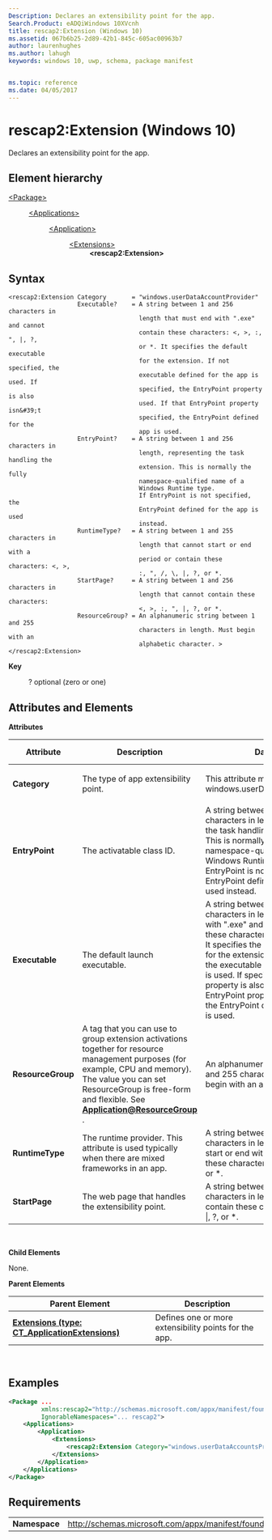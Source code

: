 ```yaml
---
Description: Declares an extensibility point for the app.
Search.Product: eADQiWindows 10XVcnh
title: rescap2:Extension (Windows 10)
ms.assetid: 067b6b25-2d89-42b1-845c-605ac00963b7
author: laurenhughes
ms.author: lahugh
keywords: windows 10, uwp, schema, package manifest


ms.topic: reference
ms.date: 04/05/2017
---
```


# rescap2:Extension (Windows 10)


Declares an extensibility point for the app.

## Element hierarchy

<dl>
<dt><a href="element-package.md">&lt;Package&gt;</a></dt>
<dd>
<dl>
<dt><a href="element-applications.md">&lt;Applications&gt;</a></dt>
<dd>
<dl>
<dt><a href="element-application.md">&lt;Application&gt;</a></dt>
<dd>
<dl>
<dt><a href="element-1-extensions.md">&lt;Extensions&gt;</a></dt>
<dd><b>&lt;rescap2:Extension&gt;</b></dd>
</dl>
</dd>
</dl>
</dd>
</dl>
</dd>
</dl>


## Syntax


```
<rescap2:Extension Category       = "windows.userDataAccountProvider"
                   Executable?    = A string between 1 and 256 characters in 
                                    length that must end with ".exe" and cannot 
                                    contain these characters: <, >, :, ", |, ?, 
                                    or *. It specifies the default executable 
                                    for the extension. If not specified, the 
                                    executable defined for the app is used. If 
                                    specified, the EntryPoint property is also 
                                    used. If that EntryPoint property isn&#39;t 
                                    specified, the EntryPoint defined for the 
                                    app is used.
                   EntryPoint?    = A string between 1 and 256 characters in 
                                    length, representing the task handling the 
                                    extension. This is normally the fully 
                                    namespace-qualified name of a
                                    Windows Runtime type.
                                    If EntryPoint is not specified, the 
                                    EntryPoint defined for the app is used 
                                    instead.
                   RuntimeType?   = A string between 1 and 255 characters in 
                                    length that cannot start or end with a 
                                    period or contain these characters: <, >, 
                                    :, ", /, \, |, ?, or *.
                   StartPage?     = A string between 1 and 256 characters in 
                                    length that cannot contain these characters: 
                                    <, >, :, ", |, ?, or *.
                   ResourceGroup? = An alphanumeric string between 1 and 255 
                                    characters in length. Must begin with an 
                                    alphabetic character. >
</rescap2:Extension>
```

**Key**

          ? optional (zero or one)

## Attributes and Elements


**Attributes**

<table>
<colgroup>
<col width="20%" />
<col width="20%" />
<col width="20%" />
<col width="20%" />
<col width="20%" />
</colgroup>
<thead>
<tr class="header">
<th>Attribute</th>
<th>Description</th>
<th>Data type</th>
<th>Required</th>
<th>Default value</th>
</tr>
</thead>
<tbody>
<tr class="odd">
<td><strong>Category</strong></td>
<td>The type of app extensibility point.</td>
<td><p>This attribute must have a value of windows.userDataAccountProvider.</p></td>
<td>Yes</td>
<td></td>
</tr>
<tr class="even">
<td><strong>EntryPoint</strong></td>
<td>The activatable class ID.</td>
<td>A string between 1 and 256 characters in length, representing the task handling the extension. This is normally the fully namespace-qualified name of a Windows Runtime type. If EntryPoint is not specified, the EntryPoint defined for the app is used instead.</td>
<td>No</td>
<td></td>
</tr>
<tr class="odd">
<td><strong>Executable</strong></td>
<td>The default launch executable.</td>
<td>A string between 1 and 256 characters in length that must end with &quot;.exe&quot; and cannot contain these characters: &lt;, &gt;, :, &quot;, |, ?, or *. It specifies the default executable for the extension. If not specified, the executable defined for the app is used. If specified, the EntryPoint property is also used. If that EntryPoint property isn't specified, the EntryPoint defined for the app is used.</td>
<td>No</td>
<td></td>
</tr>
<tr class="even">
<td><strong>ResourceGroup</strong></td>
<td>A tag that you can use to group extension activations together for resource management purposes (for example, CPU and memory). The value you can set ResourceGroup is free-form and flexible. See <a href="element-application.md"><strong>Application@ResourceGroup</strong></a> .</td>
<td>An alphanumeric string between 1 and 255 characters in length. Must begin with an alphabetic character.</td>
<td>No</td>
<td></td>
</tr>
<tr class="odd">
<td><strong>RuntimeType</strong></td>
<td>The runtime provider. This attribute is used typically when there are mixed frameworks in an app.</td>
<td>A string between 1 and 255 characters in length that cannot start or end with a period or contain these characters: &lt;, &gt;, :, &quot;, /, \, |, ?, or *.</td>
<td>No</td>
<td></td>
</tr>
<tr class="even">
<td><strong>StartPage</strong></td>
<td>The web page that handles the extensibility point.</td>
<td>A string between 1 and 256 characters in length that cannot contain these characters: &lt;, &gt;, :, &quot;, |, ?, or *.</td>
<td>No</td>
<td></td>
</tr>
</tbody>
</table>

 

**Child Elements**

None.

**Parent Elements**

| Parent Element                                                               | Description                                           |
|------------------------------------------------------------------------------|-------------------------------------------------------|
| [**Extensions (type: CT_ApplicationExtensions)**](element-1-extensions.md) | Defines one or more extensibility points for the app. |

 

## Examples


```XML
<Package ...
         xmlns:rescap2="http://schemas.microsoft.com/appx/manifest/foundation/windows10/restrictedcapabilities/2"  
         IgnorableNamespaces="... rescap2">
    <Applications>
        <Application>
            <Extensions>
                <rescap2:Extension Category="windows.userDataAccountsProvider" />   
            </Extensions>
        </Application>
    </Applications>
</Package>
```

## Requirements


|               |                                                                                          |
|---------------|------------------------------------------------------------------------------------------|
| **Namespace** | http://schemas.microsoft.com/appx/manifest/foundation/windows10/restrictedcapabilities/2 |

 

 

 



